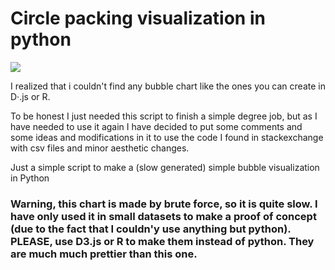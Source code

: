 # Circle packing visualization in python
![](https://github.com/thebooort/circle-packing-visualization-in-python/blob/master/example.png)

I realized that i couldn't find any bubble chart like the ones you can create in D·.js or R. 

To be honest I just needed this script to finish a simple degree job, but as I have needed to use it again I have decided to put some comments and some ideas and modifications in it to use the code I found in stackexchange with csv files and minor aesthetic changes.

Just a simple script to make a (slow generated) simple bubble visualization  in Python

### Warning, this chart is made by brute force, so it is quite slow. I have only used it in small datasets to make a proof of concept (due to the fact that I couldn'y use anything but python). PLEASE, use D3.js or R to make them instead of python. They are much much prettier than this one.
